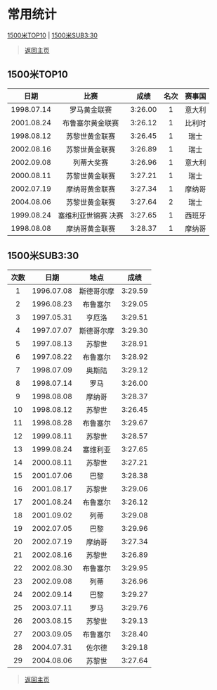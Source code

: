 # 常用统计

[1500米TOP10](#1) | [1500米SUB3:30](#2)

> [返回主页](./Profile.md)

## 1500米TOP10<a id='1'></a>

|    日期    |        比赛         |  成绩   | 名次 | 赛事国 |
| :--------: | :-----------------: | :-----: | :--: | :----: |
| 1998.07.14 |    罗马黄金联赛     | 3:26.00 |  1   | 意大利 |
| 2001.08.24 |  布鲁塞尔黄金联赛   | 3:26.12 |  1   | 比利时 |
| 1998.08.12 |   苏黎世黄金联赛    | 3:26.45 |  1   |  瑞士  |
| 2002.08.16 |   苏黎世黄金联赛    | 3:26.89 |  1   |  瑞士  |
| 2002.09.08 |     列蒂大奖赛      | 3:26.96 |  1   | 意大利 |
| 2000.08.11 |   苏黎世黄金联赛    | 3:27.21 |  1   |  瑞士  |
| 2002.07.19 |   摩纳哥黄金联赛    | 3:27.34 |  1   | 摩纳哥 |
| 2004.08.06 |   苏黎世黄金联赛    | 3:27.64 |  2   |  瑞士  |
| 1999.08.24 | 塞维利亚世锦赛 决赛 | 3:27.65 |  1   | 西班牙 |
| 1998.08.08 |   摩纳哥黄金联赛    | 3:28.37 |  1   | 摩纳哥 |

## 1500米SUB3:30<a id='2'></a>

| 次数 |    日期    |    地点    |  成绩   |
| :--: | :--------: | :--------: | :-----: |
|  1   | 1996.07.08 | 斯德哥尔摩 | 3:29.59 |
|  2   | 1996.08.23 |  布鲁塞尔  | 3:29.05 |
|  3   | 1997.05.31 |   亨厄洛   | 3:29.51 |
|  4   | 1997.07.07 | 斯德哥尔摩 | 3:29.30 |
|  5   | 1997.08.13 |   苏黎世   | 3:28.91 |
|  6   | 1997.08.22 |  布鲁塞尔  | 3:28.92 |
|  7   | 1998.07.09 |   奥斯陆   | 3:29.12 |
|  8   | 1998.07.14 |    罗马    | 3:26.00 |
|  9   | 1998.08.08 |   摩纳哥   | 3:28.37 |
|  10  | 1998.08.12 |   苏黎世   | 3:26.45 |
|  11  | 1998.08.28 |  布鲁塞尔  | 3:29.67 |
|  12  | 1999.08.11 |   苏黎世   | 3:28.57 |
|  13  | 1999.08.24 |  塞维利亚  | 3:27.65 |
|  14  | 2000.08.11 |   苏黎世   | 3:27.21 |
|  15  | 2001.07.06 |    巴黎    | 3:28.38 |
|  16  | 2001.08.17 |   苏黎世   | 3:29.06 |
|  17  | 2001.08.24 |  布鲁塞尔  | 3:26.12 |
|  18  | 2001.09.02 |    列蒂    | 3:29.08 |
|  19  | 2002.07.05 |    巴黎    | 3:29.96 |
|  20  | 2002.07.19 |   摩纳哥   | 3:27.34 |
|  21  | 2002.08.16 |   苏黎世   | 3:26.89 |
|  22  | 2002.08.30 |  布鲁塞尔  | 3:29.95 |
|  23  | 2002.09.08 |    列蒂    | 3:26.96 |
|  24  | 2002.09.14 |    巴黎    | 3:29.27 |
|  25  | 2003.07.11 |    罗马    | 3:29.76 |
|  26  | 2003.08.15 |   苏黎世   | 3:29.13 |
|  27  | 2003.09.05 |  布鲁塞尔  | 3:28.40 |
|  28  | 2004.07.31 |   佐尔德   | 3:29.18 |
|  29  | 2004.08.06 |   苏黎世   | 3:27.64 |

> [返回主页](./Profile.md)